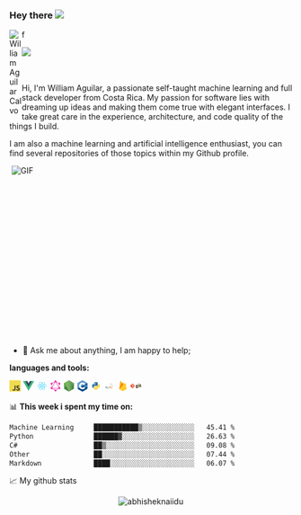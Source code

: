 ### Hey there <img src="https://media.giphy.com/media/hvRJCLFzcasrR4ia7z/giphy.gif" width="25px">

f<a href="https://www.linkedin.com/in/william-aguilar-634938198/">
  <img align="left" alt="William Aguilar Calvo" width="22px" src="https://raw.githubusercontent.com/peterthehan/peterthehan/master/assets/linkedin.svg" />
</a>


![](https://visitor-badge.glitch.me/badge?page_id=abhisheknaiidu.abhisheknaiidu)

<br />

Hi, I'm William Aguilar, a passionate self-taught machine learning and full stack developer from Costa Rica. My passion for software lies with dreaming up ideas and making them come true with elegant interfaces. I take great care in the experience, architecture, and code quality of the things I build.

I am also a machine learning and artificial intelligence enthusiast, you can find several repositories of those topics within my Github profile.


  <img align="right" alt="GIF" src="https://github.com/abhisheknaiidu/abhisheknaiidu/blob/master/code.gif?raw=true" width="500" height="320" />
  
- 💬 Ask me about anything, I am happy to help;

**languages and tools:**  

<code><img height="20" src="https://raw.githubusercontent.com/github/explore/80688e429a7d4ef2fca1e82350fe8e3517d3494d/topics/javascript/javascript.png"></code>
<code><img height="20" src="https://raw.githubusercontent.com/github/explore/80688e429a7d4ef2fca1e82350fe8e3517d3494d/topics/vue/vue.png"></code>
<code><img height="20" src="https://raw.githubusercontent.com/github/explore/80688e429a7d4ef2fca1e82350fe8e3517d3494d/topics/react/react.png"></code>
<code><img height="20" src="https://raw.githubusercontent.com/github/explore/5c058a388828bb5fde0bcafd4bc867b5bb3f26f3/topics/graphql/graphql.png"></code>
<code><img height="20" src="https://raw.githubusercontent.com/github/explore/80688e429a7d4ef2fca1e82350fe8e3517d3494d/topics/nodejs/nodejs.png"></code>
<code><img height="20" src="https://raw.githubusercontent.com/github/explore/80688e429a7d4ef2fca1e82350fe8e3517d3494d/topics/cpp/cpp.png"></code>
<code><img height="20" src="https://raw.githubusercontent.com/github/explore/80688e429a7d4ef2fca1e82350fe8e3517d3494d/topics/python/python.png"></code>
<code><img height="20" src="https://raw.githubusercontent.com/github/explore/80688e429a7d4ef2fca1e82350fe8e3517d3494d/topics/mysql/mysql.png"></code>
<code><img height="20" src="https://raw.githubusercontent.com/github/explore/80688e429a7d4ef2fca1e82350fe8e3517d3494d/topics/firebase/firebase.png"></code>
<code><img height="20" src="https://raw.githubusercontent.com/github/explore/80688e429a7d4ef2fca1e82350fe8e3517d3494d/topics/git/git.png"></code>

📊 **This week i spent my time on:**
<!--START_SECTION:waka-->
```text
Machine Learning     ███████████▒░░░░░░░░░░░░░   45.41 % 
Python               ██████▓░░░░░░░░░░░░░░░░░░   26.63 % 
C#                   ██▒░░░░░░░░░░░░░░░░░░░░░░   09.08 % 
Other                ██░░░░░░░░░░░░░░░░░░░░░░░   07.44 % 
Markdown             ████░░░░░░░░░░░░░░░░░░░░░   06.07 % 
```
<!--END_SECTION:waka-->



📈 My github stats

<p align="center"> <img src="https://github-readme-stats.vercel.app/api?username=william2215&show_icons=true&theme=gotham" alt="abhisheknaiidu" />




